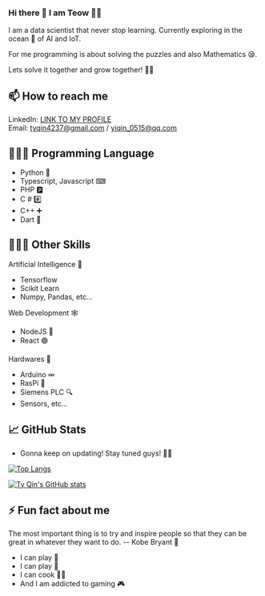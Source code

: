 ### Hi there 👋 I am Teow 👨‍💻

I am a data scientist that never stop learning. Currently exploring in the ocean 🌊 of AI and IoT. 

For me programming is about solving the puzzles and also Mathematics 😪. 

Lets solve it together and grow together! 🎉🎉


## 📫 How to reach me
LinkedIn: [LINK TO MY PROFILE](https://www.linkedin.cn/incareer/in/ACoAADFqeZQBP6kNdoa43UOpgIXuCJ7NRm2eNM8) <br/>
Email: tyqin4237@gmail.com / yiqin_0515@qq.com

## 👨🏻‍💻 Programming Language
<ul>
  <li>Python 🐍</li>
  <li>Typescript, Javascript ⌨</li>
  <li>PHP 🅿️</li>
  <li>C # #️⃣</li>
  <li>C++ ➕</li>
  <li>Dart 🎯</li>
</ul>

## 👨🏻‍💻 Other Skills
Artificial Intelligence 🤖
<ul>
  <li>Tensorflow</li>
  <li>Scikit Learn</li>
  <li>Numpy, Pandas, etc...</li>
</ul>
Web Development 🕸️  
<ul>
  <li>NodeJS 💚</li>
  <li>React 🟣</li>
</ul>
Hardwares 🔧
<ul>
  <li>Arduino ∞</li>
  <li>RasPi 🍓</li>
  <li>Siemens PLC 🔍</li>
  <li>Sensors, etc...</li>
</ul>
 

## 📈 GitHub Stats
<ul>
  <li> Gonna keep on updating! Stay tuned guys! 🏃‍♂️ </li>
</ul>

[![Top Langs](https://github-readme-stats.vercel.app/api/top-langs/?username=tyqin97&theme=dark&layout=compact&langs_count=12&card_width=450)](https://github.com/anuraghazra/github-readme-stats) 

[![Ty Qin's GitHub stats](https://github-readme-stats.vercel.app/api?username=tyqin97&theme=radical)](https://github.com/anuraghazra/github-readme-stats)



## ⚡ Fun fact about me
The most important thing is to try and inspire people so that they can be great in whatever they want to do. -- Kobe Bryant 🐍 

<ul>
  <li>I can play 🏀</li>
  <li>I can play 🎹</li>
  <li>I can cook 👨‍🍳</li>
  <li>And I am addicted to gaming 🎮</li>
</ul>

<!--
**tyqin97/tyqin97** is a ✨ _special_ ✨ repository because its `README.md` (this file) appears on your GitHub profile.

Here are some ideas to get you started:

- 🔭 I’m currently working on ...
- 🌱 I’m currently learning ...
- 👯 I’m looking to collaborate on ...
- 🤔 I’m looking for help with ...
- 💬 Ask me about ...
- 📫 How to reach me: ...
- 😄 Pronouns: ...
- ⚡ Fun fact: ...
-->
